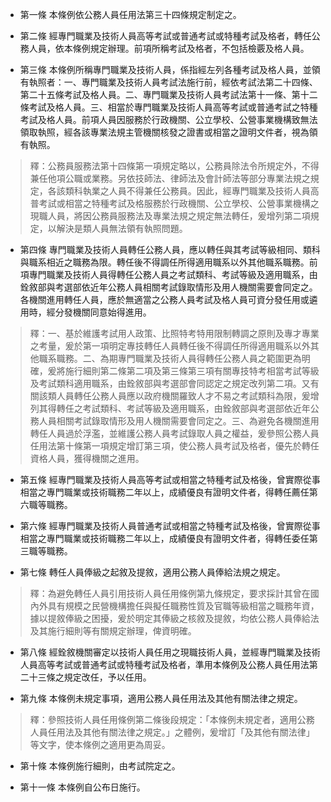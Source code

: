 * 第一條 本條例依公務人員任用法第三十四條規定制定之。

* 第二條 經專門職業及技術人員高等考試或普通考試或特種考試及格者，轉任公務人員，依本條例規定辦理。前項所稱考試及格者，不包括檢覈及格人員。

* 第三條 本條例所稱專門職業及技術人員，係指經左列各種考試及格人員，並領有執照者：一、專門職業及技術人員考試法施行前，經依考試法第二十四條、第二十五條考試及格人員。二、專門職業及技術人員考試法第十一條、第十二條考試及格人員。三、相當於專門職業及技術人員高等考試或普通考試之特種考試及格人員。前項人員因服務於行政機關、公立學校、公營事業機構致無法領取執照，經各該專業法規主管機關核發之證書或相當之證明文件者，視為領有執照。

> 釋：公務員服務法第十四條第一項規定略以，公務員除法令所規定外，不得兼任他項公職或業務。另依技師法、律師法及會計師法等部分專業法規之規定，各該類科執業之人員不得兼任公務員。因此，經專門職業及技術人員高普考試或相當之特種考試及格服務於行政機關、公立學校、公營事業機構之現職人員，將因公務員服務法及專業法規之規定無法轉任，爰增列第二項規定，以解決是類人員無法領有執照問題。

* 第四條 專門職業及技術人員轉任公務人員，應以轉任與其考試等級相同、類科與職系相近之職務為限。轉任後不得調任所得適用職系以外其他職系職務。前項專門職業及技術人員得轉任公務人員之考試類科、考試等級及適用職系，由銓敘部與考選部依近年公務人員相關考試錄取情形及用人機關需要會同定之。各機關進用轉任人員，應於無適當之公務人員考試及格人員可資分發任用或遴用時，經分發機關同意始得進用。

> 釋：一、基於維護考試用人政策、比照特考特用限制轉調之原則及專才專業之考量，爰於第一項明定專技轉任人員轉任後不得調任所得適用職系以外其他職系職務。二、為期專門職業及技術人員得轉任公務人員之範圍更為明確，爰將施行細則第二條第二項及第三條第三項有關專技特考相當考試等級及考試類科適用職系，由銓敘部與考選部會同認定之規定改列第二項。又有關該類人員轉任公務人員應以政府機關羅致人才不易之考試類科為限，爰增列其得轉任之考試類科、考試等級及適用職系，由銓敘部與考選部依近年公務人員相關考試錄取情形及用人機關需要會同定之。三、為避免各機關進用轉任人員過於浮濫，並維護公務人員考試錄取人員之權益，爰參照公務人員任用法第十條第一項規定增訂第三項，使公務人員考試及格者，優先於轉任資格人員，獲得機關之進用。

* 第五條 經專門職業及技術人員高等考試或相當之特種考試及格後，曾實際從事相當之專門職業或技術職務二年以上，成績優良有證明文件者，得轉任薦任第六職等職務。

* 第六條 經專門職業及技術人員普通考試或相當之特種考試及格後，曾實際從事相當之專門職業或技術職務二年以上，成績優良有證明文件者，得轉任委任第三職等職務。

* 第七條 轉任人員俸級之起敘及提敘，適用公務人員俸給法規之規定。

> 釋：為避免轉任人員引用技術人員任用條例第九條規定，要求採計其曾在國內外具有規模之民營機構擔任與擬任職務性質及官職等級相當之職務年資，據以提敘俸級之困擾，爰於明定其俸級之核敘及提敘，均依公務人員俸給法及其施行細則等有關規定辦理，俾資明確。

* 第八條 經銓敘機關審定以技術人員任用之現職技術人員，並經專門職業及技術人員高等考試或普通考試或特種考試及格者，準用本條例及公務人員任用法第二十三條之規定改任，予以任用。

* 第九條 本條例未規定事項，適用公務人員任用法及其他有關法律之規定。

> 釋：參照技術人員任用條例第二條後段規定：「本條例未規定者，適用公務人員任用法及其他有關法律之規定。」之體例，爰增訂「及其他有關法律」等文字，使本條例之適用更為周妥。

* 第十條 本條例施行細則，由考試院定之。

* 第十一條 本條例自公布日施行。

